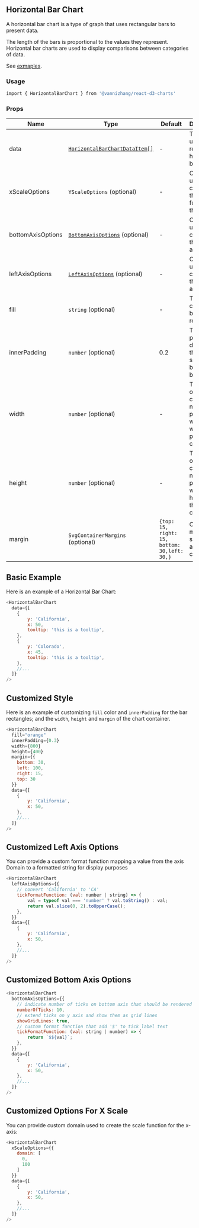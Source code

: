 ## Horizontal Bar Chart

A horizontal bar chart is a type of graph that uses rectangular bars to present data. 

The length of the bars is proportional to the values they represent. Horizontal bar charts are used to display comparisons between categories of data.

See [exmaples](https://vannizhang.github.io/react-d3-charts/?path=/docs/example-horizontalbarchart--docs).

### Usage
```sh
import { HorizontalBarChart } from '@vannizhang/react-d3-charts'
```

### Props
| **Name**          | **Type**                                                            | **Default**                                  | **Description**                                                                                     |
|-------------------|---------------------------------------------------------------------|----------------------------------------------|-----------------------------------------------------------------------------------------------------|
| data              | [`HorizontalBarChartDataItem[]`](.//types.ts)                       | -                                            | The data used to render the horizontal bar chart.                                                   |
| xScaleOptions     | `YScaleOptions` (optional)                                          | -                                            | Options used to customize the scale function for the y-axis.                                        |
| bottomAxisOptions | [`BottomAxisOptions`](./types.ts) (optional)                        | -                                            | Options used to customize the bottom axis.                                                          |
| leftAxisOptions   | [`LeftAxisOptions`](./types.ts)  (optional)                         | -                                            | Options used to customize the left axis.                                                            |
| fill              | `string` (optional)                                                 | -                                            | The fill color of the bar rectangles.                                                               |
| innerPadding      | `number` (optional)                                                 | 0.2                                          | The inner padding determines the blank space between bands.                                         |
| width             | `number` (optional)                                                 | -                                            | The width of the chart container. If not provided, it will fit the width of the parent container.   |
| height            | `number` (optional)                                                 | -                                            | The height of the chart container. If not provided, it will fit the height of the parent container. |
| margin            | `SvgContainerMargins` (optional)                                    | `{top: 15, right: 15, bottom: 30,left: 30,}` | Custom margin space around the chart.                                                               |
                                               

**Basic Example**
---

Here is an example of a Horizontal Bar Chart:
```js
<HorizontalBarChart
  data={[
    {
        y: 'California',
        x: 50,
        tooltip: 'this is a tooltip',
    },
    {
        y: 'Colorado',
        x: 45,
        tooltip: 'this is a tooltip',
    },
    //...
  ]}
/>
```

**Customized Style**
---

Here is an example of customizing `fill` color and `innerPadding` for the bar rectangles; and the `width`, `height` and `margin` of the chart container.
```js
<HorizontalBarChart
  fill="orange"
  innerPadding={0.3}
  width={800}
  height={400}
  margin={{
    bottom: 30,
    left: 100,
    right: 15,
    top: 30
  }}
  data={[
    {
        y: 'California',
        x: 50,
    },
    //...
  ]}
/>
```

**Customized Left Axis Options**
---

You can provide a custom format function mapping a value from the axis Domain to a formatted string for display purposes
```js
<HorizontalBarChart
  leftAxisOptions={{
    // convert 'California' to 'CA'
    tickFormatFunction: (val: number | string) => {
        val = typeof val === 'number' ? val.toString() : val;
        return val.slice(0, 2).toUpperCase();
    },
  }}
  data={[
    {
        y: 'California',
        x: 50,
    },
    //...
  ]}
/>
```

**Customized Bottom Axis Options**
---

```js
<HorizontalBarChart
  bottomAxisOptions={{
    // indicate number of ticks on bottom axis that should be rendered
    numberOfTicks: 10,
    // extend ticks on y axis and show them as grid lines
    showGridLines: true,
    // custom format function that add '$' to tick label text
    tickFormatFunction: (val: string | number) => {
        return `$${val}`;
    },
  }}
  data={[
    {
        y: 'California',
        x: 50,
    },
    //...
  ]}
/>
```

**Customized Options For X Scale**
---

You can provide custom domain used to create the scale function for the x-axis:
```js
<HorizontalBarChart
  xScaleOptions={{
    domain: [
      0,
      100
    ]
  }}
  data={[
    {
        y: 'California',
        x: 50,
    },
    //...
  ]}
/>
```